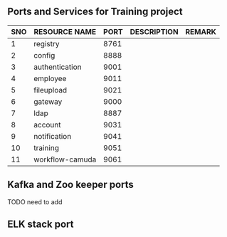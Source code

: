 
## Ports and Services for Training project

   |  SNO | RESOURCE NAME  |  PORT | DESCRIPTION  | REMARK  |
   |---|---|---|---|---|
   | 1  | registry  |  8761 |   |   |
   | 2  | config  |  8888 |   |   |
   | 3  | authentication  | 9001  |   |   |
   | 4  | employee  | 9011  |   |   |
   | 5  | fileupload  | 9021  |   |   |
   | 6  | gateway  | 9000  |   |   |
   | 7  | ldap  | 8887  |   |   |
   | 8  | account  | 9031  |   |   |
   | 9  | notification  | 9041  |   |   |
   | 10 | training  | 9051  |   |   |
   | 11 | workflow-camuda  | 9061  |   |   |
   

## Kafka and Zoo keeper ports 
 
   TODO need to add 
  
## ELK stack port 

   
   